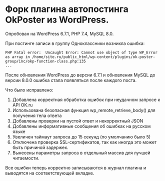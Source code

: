 # Форк плагина автопостинга OkPoster из WordPress.

Опробован на WordPress 6.7.1, PHP 7.4, MySQL 8.0.

При постинге записи в группу Одноклассники возникла ошибка:

```
PHP Fatal error:  Uncaught Error: Cannot use object of type WP_Error as array in /home/site.ru/public_html/wp-content/plugins/ok-poster-group/inc/okp-function-class.php:135
...
```

После обновления WordPress до версии 6.7.1 и обновления MySQL до версии 8.0.0 ошибка стала появляться после каждого поста.

Что было исправлено:

1. Добавлена корректная обработка ошибок при неудачном запросе к API OK.ru
2. Использована безопасная функция wp_remote_retrieve_body() для получения тела ответа
3. Добавлены проверки на пустой ответ и некорректный JSON
4. Добавлены информативные сообщения об ошибках на русском языке
5. Увеличен таймаут запроса до 15 секунд (по умолчанию было 5)
6. Отключена проверка SSL-сертификатов, так как иногда это может быть причиной задержек.
7. Вынесены параметры запроса в отдельный массив для лучшей читаемости.

Все ошибки теперь корректно записываются в журнал плагина и выводятся на соответствующей вкладке.